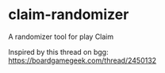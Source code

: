 # claim-randomizer
A randomizer tool for play Claim

Inspired by this thread on bgg: https://boardgamegeek.com/thread/2450132
